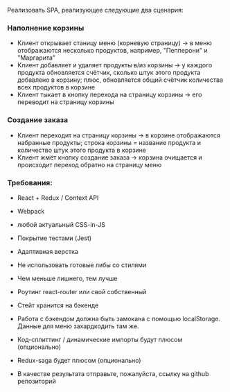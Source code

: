 Реализовать SPA, реализующее следующие два сценария:

### Наполнение корзины

* Клиент открывает станицу меню (корневую страницу) -> в меню отображаются несколько продуктов, например, "Пепперони" и "Маргарита"
* Клиент добавляет и удаляет продукты в/из корзины -> у каждого продукта обновляется счётчик, сколько штук этого продукта добавлено в корзину; плюс, обновляется общий счётчик количества всех продуктов в корзине
* Клиент тыкает в кнопку перехода на страницу корзины -> его переводит на страницу корзины

### Создание заказа

* Клиент переходит на страницу корзины -> в корзине отображаются набранные продукты; строка корзины = название продукта и количество штук этого продукта в корзине
* Клиент жмёт кнопку создание заказа -> корзина очищается и происходит переход обратно на страницу меню

### Требования:

* React + Redux /  Context API
* Webpack
* любой актуальный CSS-in-JS
* Покрытие тестами (Jest)
* Адаптивная верстка
* Не использовать готовые либы со стилями
* Чем меньше лишнего, тем лучше
* Роутинг react-router или свой собственный
* Стейт хранится на бэкенде
* Работа с бэкендом должна быть замокана с помощью localStorage. Данные для меню захардкодить там же.

* Код-сплиттинг / динамические импорты будут плюсом (опционально)
* Redux-saga будет плюсом (опционально)

* В качестве результата отправьте, пожалуйста, ссылку на github репозиторий
